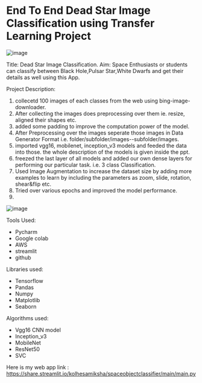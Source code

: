 # End To End Dead Star Image Classification using Transfer Learning Project

   ![image](https://user-images.githubusercontent.com/73512374/179821641-d7f1e47b-dd35-4da2-81b8-aa5d26a74d69.png)

Title: Dead Star Image Classification.
Aim: Space Enthusiasts or students can classify between Black Hole,Pulsar Star,White Dwarfs and get their details as well using this App.

Project Description:

1. collecetd 100 images of each classes from the web using bing-image-downloader.
2. After collecting the images does preprocessing over them ie. resize, aligned their shapes etc.
3. added some padding to improve the computation power of the model.
4. After Preprocessing over the images seperate those images in Data Generator Format i.e. folder/subfolder/images--subfolder/images.
5. imported vgg16, mobilenet, inception_v3 models and feeded the data into those. the whole description of the models is given inside the ppt.
6. freezed the last layer of all models and added our own dense layers for performing our particular task. i.e. 3 class Classification.
7. Used Image Augmentation to increase the dataset size by adding more examples to learn by including the parameters as zoom, slide, rotation, shear&flip etc.
8. Tried over various epochs and improved the model performance.
9. 




![image](https://user-images.githubusercontent.com/73512374/179956826-9093249f-2114-4f78-a9f2-b22ed41dfb20.png)


Tools Used:
* Pycharm
* Google colab
* AWS
* streamlit
* github


Libraries used:
* Tensorflow
* Pandas
* Numpy
* Matplotlib
* Seaborn

Algorithms used:
* Vgg16 CNN model
* Inception_v3
* MobileNet
* ResNet50
* SVC

Here is my web app link :
https://share.streamlit.io/kolhesamiksha/spaceobjectclassifier/main/main.py
